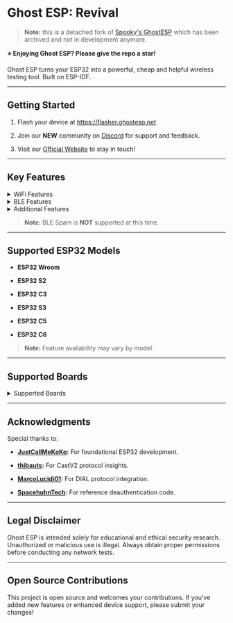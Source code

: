 # Ghost ESP: Revival

> **Note:** this is a detached fork of [Spooky's GhostESP](https://github.com/Spooks4576/Ghost_ESP) which has been archived and not in development anymore.

**⭐️ Enjoying Ghost ESP? Please give the repo a star!**

Ghost ESP turns your ESP32 into a powerful, cheap and helpful wireless testing tool. Built on ESP-IDF.

---

## Getting Started

1. Flash your device at <https://flasher.ghostesp.net>

1. Join our **NEW** community on [Discord](https://discord.gg/5cyNmUMgwh) for support and feedback.

1. Visit our [Official Website](https://ghostesp.net) to stay in touch!

---

## Key Features

<details>

<summary>WiFi Features</summary>

- **AP Scanning** – Detect nearby WiFi networks.

- **Station Scanning** – Monitor connected WiFi clients.

- **Combined AP/Station Scan** – Perform both AP and station scans in one command (`scanall`).

- **IP Lookup** – Retrieve local network IP information (`scanlocal`).

- **Beacon Spam** – Broadcast customizable SSID beacons.

- **Beacon Spam List Management** – Manage SSID lists (`beaconadd`, `beaconremove`, `beaconclear`, `beaconshow`) and spam them (`beaconspamlist`).

- **Deauthentication Attacks** – Disconnect clients from specific networks.

- **DHCP Starvation** – Flood DHCP requests to exhaust network leases (`dhcpstarve`).

- **WiFi Capture** – Log probe requests, beacon frames, deauth packets, and raw data *(requires SD card or compatible storage)*.

- **Evil Portal** – Set up a fake WiFi portal with a custom SSID and domain.

- **Pineapple Detection** – Detect Wi-Fi Pineapples and Evil Twin Attacks.

- **Web-UI** – Built-in interface for changing settings and sending commands easily.

- **Port Scanning** – Scan your local network for open ports.

</details>

<details>

<summary>BLE Features</summary>

- **BLE Scanning** – Detect BLE devices, including specialized modes for AirTags, Flipper Zeros, and more.

- **BLE Packet Capture** – Capture and analyze BLE traffic.

- **BLE Wardriving** – Map and track BLE devices in your vicinity.

- **Flipper Zero RSSI Tracking** – Detect and monitor the signal strength (RSSI) of Flipper Zero devices (`blescan -f`).

- **AirTag Spoofing** – Spoof the identity of a selected AirTag device (`spoofairtag`).

</details>

<details>

<summary>Additional Features</summary>

- **GPS Integration** – Retrieve location info via the `gpsinfo` command *(on supported hardware)*.

- **RGB LED Modes** – Customizable LED feedback (Stealth, Normal, Rainbow).

- **DIAL & Chromecast V2 Support** – Interact with DIAL-capable devices (e.g., Roku, Chromecast).

- **Flappy Ghost and Rave Modes** – Extra apps for boards with displays.

- **Network Printer Output** – Print custom text to a LAN printer (`powerprinter`).

- **Timezone Configuration** – Change system timezone string (`timezone`).

</details>

> **Note:** BLE Spam is **NOT** supported at this time.

---

## Supported ESP32 Models

- **ESP32 Wroom**

- **ESP32 S2**

- **ESP32 C3**

- **ESP32 S3**

- **ESP32 C5**

- **ESP32 C6**

> **Note:** Feature availability may vary by model.

---

## Supported Boards

<details>

<summary>Supported Boards</summary>

- DevKitC-ESP32

- DevKitC-ESP32-S2

- DevKitC-ESP32-C3

- DevKitC-ESP32-S3

- DevKitC-ESP32-C5

- DevKitC-ESP32-C6

- RabbitLabs GhostBoard

- AWOK Mini

- M5 Cardputer

- FlipperHub Rocket

- FlipperHub Pocker Marauder

- RabbitLabs Phantom

- RabbitLabs Yapper Board (GPS NOT SUPPORTED AT THIS TIME)

- Waveshare 7″ Touch

- 'CYD2 USB'

- 'CYD2 USB 2.4″'

- 'CYD2 USB 2.4″ (C Variant)'

- 'CYD Micro USB'

- 'CYD Dual USB'

- 'S3 T-Watch'

- Marauder V4

- Marauder V6

</details>

---

## Acknowledgments

Special thanks to:

- **[JustCallMeKoKo](https://github.com/justcallmekoko/ESP32Marauder):** For foundational ESP32 development.

- **[thibauts](https://github.com/thibauts/node-castv2-client):** For CastV2 protocol insights.

- **[MarcoLucidi01](https://github.com/MarcoLucidi01/ytcast/tree/master/dial):** For DIAL protocol integration.

- **[SpacehuhnTech](https://github.com/SpacehuhnTech/esp8266_deauther):** For reference deauthentication code.

---

## Legal Disclaimer

Ghost ESP is intended solely for educational and ethical security research. Unauthorized or malicious use is illegal. Always obtain proper permissions before conducting any network tests.

---

## Open Source Contributions

This project is open source and welcomes your contributions. If you've added new features or enhanced device support, please submit your changes!
